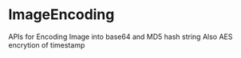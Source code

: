 # ImageEncoding
APIs for Encoding Image into base64 and MD5 hash string
Also AES encrytion of timestamp 


